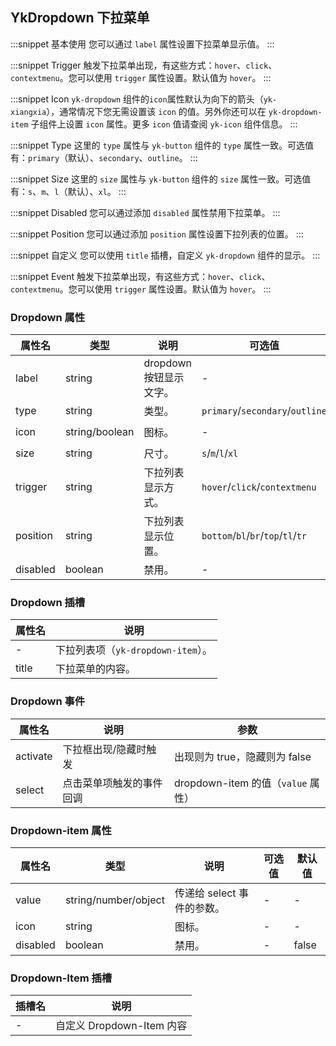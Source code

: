 ## YkDropdown 下拉菜单

:::snippet
基本使用
您可以通过 `label` 属性设置下拉菜单显示值。
<DropdownPrimary/>
:::

:::snippet
Trigger
触发下拉菜单出现，有这些方式：`hover`、`click`、`contextmenu`。您可以使用 `trigger` 属性设置。默认值为 `hover`。
<DropdownTrigger/>
:::

:::snippet
Icon
`yk-dropdown` 组件的`icon`属性默认为向下的箭头（`yk-xiangxia`），通常情况下您无需设置该 `icon` 的值。另外你还可以在 `yk-dropdown-item` 子组件上设置 `icon` 属性。更多 `icon` 值请查阅 `yk-icon` 组件信息。
<DropdownIcon/>
:::

:::snippet
Type
这里的 `type` 属性与 `yk-button` 组件的 `type` 属性一致。可选值有：`primary`（默认）、`secondary`、`outline`。
<DropdownType/>
:::

:::snippet
Size
这里的 `size` 属性与 `yk-button` 组件的 `size` 属性一致。可选值有：`s`、`m`、`l`（默认）、`xl`。
<DropdownSize/>
:::

:::snippet
Disabled
您可以通过添加 `disabled` 属性禁用下拉菜单。
<DropdownDisabled/>
:::

:::snippet
Position
您可以通过添加 `position` 属性设置下拉列表的位置。
<DropdownPosition/>
:::

:::snippet
自定义
您可以使用 `title` 插槽，自定义 `yk-dropdown` 组件的显示。
<DropdownTitle/>
:::

:::snippet
Event
触发下拉菜单出现，有这些方式：`hover`、`click`、`contextmenu`。您可以使用 `trigger` 属性设置。默认值为 `hover`。
<DropdownEvent/>
:::

### Dropdown 属性

| 属性名   | 类型           | 说明                      | 可选值                             | 默认值        |
| -------- | -------------- | ----------------------- | ---------------------------------- | ------------- |
| label    | string         | dropdown 按钮显示文字。   | -                                  | -             |
| type     | string         | 类型。                  | `primary`/`secondary`/`outline`    | `secondary`   |
| icon     | string/boolean | 图标。                  | -                                  | `yk-xiangxia` |
| size     | string         | 尺寸。                  | `s`/`m`/`l`/`xl`                   | `l`           |
| trigger  | string         | 下拉列表显示方式。        | `hover`/`click`/`contextmenu`      | `hover`       |
| position | string         | 下拉列表显示位置。        | `bottom`/`bl`/`br`/`top`/`tl`/`tr` | `bottom`      |
| disabled | boolean        | 禁用。                  | -                                  | false         |

### Dropdown 插槽

| 属性名 | 说明                               |
| ------ | -------------------------------- |
| -      | 下拉列表项（`yk-dropdown-item`）。 |
| title  | 下拉菜单的内容。                   |

### Dropdown 事件

| 属性名   | 说明                      | 参数                               |
| -------- | ------------------------ | ---------------------------------- |
| activate | 下拉框出现/隐藏时触发       | 出现则为 true，隐藏则为 false      |
| select   | 点击菜单项触发的事件回调    | dropdown-item 的值（`value` 属性） |

### Dropdown-item 属性

| 属性名   | 类型                 | 说明                        | 可选值 | 默认值 |
| -------- | -------------------- | ------------------------- | ------ | ------ |
| value    | string/number/object | 传递给 select 事件的参数。   | -      | -      |
| icon     | string               | 图标。                     | -      | -      |
| disabled | boolean              | 禁用。                     | -      | false  |

### Dropdown-Item 插槽

| 插槽名 | 说明                      |
| ----- | ------------------------ |
| -      | 自定义 Dropdown-Item 内容 |
